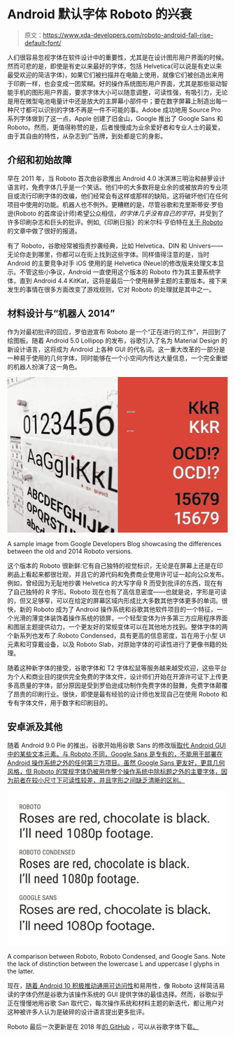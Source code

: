 # Android 默认字体 Roboto 的兴衰

> 原文：<https://www.xda-developers.com/roboto-android-fall-rise-default-font/>

人们很容易忽视字体在软件设计中的重要性，尤其是在设计图形用户界面的时候。然而可悲的是，即使是有史以来最好的字体，包括 Helvetica(可以说是有史以来最受欢迎的简洁字体)，如果它们被扫描并在电脑上使用，就像它们被创造出来用于印刷一样，也会变成一团浆糊。好的操作系统图形用户界面，尤其是那些驱动智能手机的图形用户界面，要求字体大小可以随意调整，可读性强，有吸引力，无论是用在微型电池电量计中还是放大的主屏幕小部件中；要在数字屏幕上制造出每一种尺寸都可以识别的字体不再是一件不可能的事。Adobe 成功地用 Source Pro 系列字体做到了这一点，Apple 创建了旧金山，Google 推出了 Google Sans 和 Roboto。然而，更值得称赞的是，后者慢慢成为业余爱好者和专业人士的最爱，由于其自由的特性，从杂志到广告牌，到处都是它的身影。

## 介绍和初始故障

早在 2011 年，当 Roboto 首次由谷歌推出 Android 4.0 冰淇淋三明治和赫萝设计语言时，免费字体几乎是一个笑话。他们中的大多数将是业余的或被放弃的专业项目或流行印刷字体的改编，他们经常会有这样或那样的缺陷，这将破坏他们在任何项目中使用的功能。机器人也不例外。更糟糕的是，尽管谷歌和克里斯蒂安·罗伯逊(Roboto 的首席设计师)希望公众相信，*的字体几乎没有自己的字符*，并受到了许多印刷杂志和巨头的批评。例如,《印刷日报》的米尔科·亨伯特在[关于 Roboto](https://typography-daily.com/blog/2011/10/19/the-roboto-controversy/) 的文章中做了很好的报道。

有了 Roboto，谷歌经常被指责抄袭经典，比如 Helvetica、DIN 和 Univers——无论你走到哪里，你都可以在街上找到这些字体。同样值得注意的是，当时 Android 的主要竞争对手 iOS 使用的是 Helvetica (Neue)的修改版来处理文本显示。不管这些小争议，Android 一直使用这个版本的 Roboto 作为其主要系统字体，直到 Android 4.4 KitKat，这将是最后一个使用赫萝主题的主要版本。接下来发生的事情在很多方面改变了游戏规则，它对 Roboto 的处理就是其中之一。

## 材料设计与“机器人 2014”

作为对最初批评的回应，罗伯逊宣布 Roboto 是一个“正在进行的工作”，并回到了绘图板。随着 Android 5.0 Lollipop 的发布，谷歌引入了名为 Material Design 的新设计语言，这将成为 Android 上各种 GUI 的代名词。这一重大改革的一部分是一种易于使用的几何字体，同时能够在一个小空间内传达大量信息，一个完全重塑的机器人扮演了这一角色。

 <picture>![Sample from Google Developers Blog showcasing the changes made to Roboto](img/9b740fc5abcf1aad7476621d9ac0bf9d.png)</picture> 

A sample image from Google Developers Blog showcasing the differences between the old and 2014 Roboto versions.

这个版本的 Roboto 很新鲜:它有自己独特的视觉标识，无论是在屏幕上还是在印刷品上看起来都很壮观，并且它的源代码和免费商业使用许可证一起向公众发布。例如，曾经因为无耻地抄袭 Helvetica 的大写字母 R 而受到批评的东西，现在有了自己独特的 R 字形。Roboto 现在也有了高信息密度——也就是说，字形是可读的，但又足够窄，可以在给定的屏幕区域内形成比大多数其他字体更多的单词。很快，新的 Roboto 成为了 Android 操作系统和谷歌其他软件项目的一个特征，一个光滑的薄变体装饰着操作系统的锁屏，一个轻型变体为许多第三方应用程序界面和图层主题提供动力，一个更友好的常规变体可以在其他地方找到。整体字体的两个新系列也发布了:Roboto Condensed，具有更高的信息密度，旨在用于小型 UI 元素和可穿戴设备，以及 Roboto Slab，对原始字体的可读性进行了更像书籍的处理。

随着这种新字体的接受，谷歌字体和 T2 字体松鼠等服务越来越受欢迎，这些平台为个人和商业目的提供完全免费的字体文件，设计师们开始在开源许可证下上传更多高质量的字体，部分原因是受到罗伯逊成功制作免费字体的鼓舞，免费字体颠覆了昂贵的印刷行业。很快，即使是最有经验的设计师也发现自己在使用 Roboto 和专有字体文件，用于数字和印刷目的。

## 安卓派及其他

随着 Android 9.0 Pie 的推出，谷歌开始用谷歌 Sans 的修改版[取代 Android GUI 中的某些文本元素。与 Roboto 不同，Google Sans 是专有的，不能用于部署在 Android 操作系统之外的任何第三方项目。虽然 Google Sans 更友好，更具几何风格，但 Roboto 的常规字体仍被用作整个操作系统中除标题之外的主要字体，因为前者在较小尺寸下可读性较差，并且字形之间缺乏清晰的区别。](https://www.xda-developers.com/google-sans-font-chrome-os/)

 <picture>![Roboto vs. Roboto Condensed vs. Google Sans](img/5b028009955da39d63940770f50d5588.png)</picture> 

A comparison between Roboto, Roboto Condensed, and Google Sans. Note the lack of distinction between the lowercase L and uppercase I glyphs in the latter.

现在，[随着 Android 10 积极推动通用可访问性](https://www.xda-developers.com/google-accessibility-live-caption-android-q-live-relay-live-transcribe/)和易用性，像 Roboto 这样简洁易读的字体仍然是谷歌为该操作系统的 GUI 提供字体的最佳选择。然而，谷歌似乎正在慢慢地用谷歌 San 取代它，每次操作系统和材料主题的新迭代，都让用户对这种被许多人认为是破碎的设计语言提出更多批评。

Roboto 最后一次更新是在 2018 年[的 GitHub](https://github.com/google/roboto) ，可以从谷歌字体下载[。](https://fonts.google.com/specimen/Roboto)